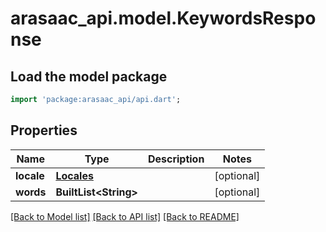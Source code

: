 # arasaac_api.model.KeywordsResponse

## Load the model package
```dart
import 'package:arasaac_api/api.dart';
```

## Properties
Name | Type | Description | Notes
------------ | ------------- | ------------- | -------------
**locale** | [**Locales**](Locales.md) |  | [optional] 
**words** | **BuiltList&lt;String&gt;** |  | [optional] 

[[Back to Model list]](../README.md#documentation-for-models) [[Back to API list]](../README.md#documentation-for-api-endpoints) [[Back to README]](../README.md)


